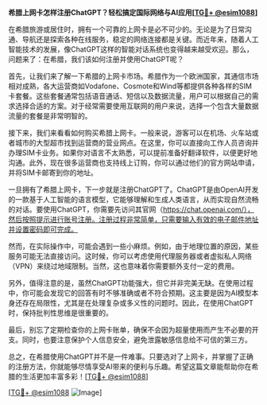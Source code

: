 **希腊上网卡怎样注册ChatGPT？轻松搞定国际网络与AI应用[[TG💪+ @esim1088](https://t.me/s/esim1088)]**

在希腊旅游或居住时，拥有一个可靠的上网卡是必不可少的。无论是为了日常沟通、导航还是探索各种在线服务，稳定的网络连接都是关键。而近年来，随着人工智能技术的发展，像ChatGPT这样的智能对话系统也变得越来越受欢迎。那么，问题来了：在希腊，我们该如何注册并使用ChatGPT呢？

首先，让我们来了解一下希腊的上网卡市场。希腊作为一个欧洲国家，其通信市场相对成熟，各大运营商如Vodafone、Cosmote和Wind等都提供各种各样的SIM卡套餐。这些套餐通常包括语音通话、短信以及数据流量，用户可以根据自己的需求选择合适的方案。对于经常需要使用互联网的用户来说，选择一个包含大量数据流量的套餐是非常明智的。

接下来，我们来看看如何购买希腊上网卡。一般来说，游客可以在机场、火车站或者城市的大型超市找到运营商的营业网点。在这里，你可以直接向工作人员咨询并办理SIM卡业务。如果你对语言不太熟悉，可以提前准备好翻译软件，以便更好地沟通。此外，现在很多运营商也支持线上订购，你可以通过他们的官方网站申请，并将SIM卡邮寄到你的地址。

一旦拥有了希腊上网卡，下一步就是注册ChatGPT了。ChatGPT是由OpenAI开发的一款基于人工智能的语言模型，它能够理解和生成人类语言，从而实现自然流畅的对话。要使用ChatGPT，你需要先访问其官网（https://chat.openai.com/），然后按照提示进行账号注册。注册过程非常简单，只需要输入有效的电子邮件地址并设置密码即可完成。

然而，在实际操作中，可能会遇到一些小麻烦。例如，由于地理位置的原因，某些服务可能无法直接访问。这时候，你可以考虑使用代理服务器或者虚拟私人网络（VPN）来绕过地域限制。当然，这也意味着你需要额外支付一定的费用。

另外，值得注意的是，虽然ChatGPT功能强大，但它并非完美无缺。在使用过程中，你可能会发现它的回答有时不够准确或者不符合预期。这主要是因为AI模型本身还存在局限性，尤其是在处理复杂或多义性的问题时。因此，在使用ChatGPT时，保持批判性思维是很重要的。

最后，别忘了定期检查你的上网卡账单，确保不会因为超量使用而产生不必要的开支。同时，也要注意保护个人信息安全，避免泄露敏感信息给不可信的第三方。

总之，在希腊使用ChatGPT并不是一件难事。只要选对了上网卡，并掌握了正确的注册方法，你就能够尽情享受AI带来的便利与乐趣。希望这篇文章能帮助你在希腊的生活更加丰富多彩！[[TG💪+ @esim1088](https://t.me/s/esim1088)]

[[TG💪+ @esim1088](https://t.me/s/esim1088) ![Image](https://i.postimg.cc/4NQfJmqS/Snipaste-2025-05-13-00-14-12.png)]